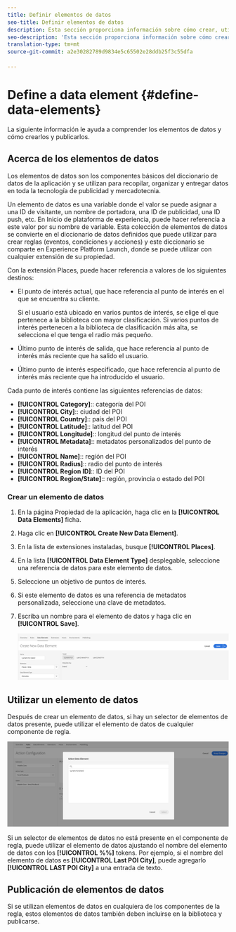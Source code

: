 ```yaml
---
title: Definir elementos de datos
seo-title: Definir elementos de datos
description: Esta sección proporciona información sobre cómo crear, utilizar y publicar elementos de datos en Inicio de plataforma de experiencia para lugares.
seo-description: 'Esta sección proporciona información sobre cómo crear, utilizar y publicar elementos de datos en Inicio de plataforma de experiencia para lugares. '
translation-type: tm+mt
source-git-commit: a2e30282789d9834e5c65502e28ddb25f3c55dfa

---
```



# Define a data element {#define-data-elements}

La siguiente información le ayuda a comprender los elementos de datos y cómo crearlos y publicarlos.

## Acerca de los elementos de datos

Los elementos de datos son los componentes básicos del diccionario de datos de la aplicación y se utilizan para recopilar, organizar y entregar datos en toda la tecnología de publicidad y mercadotecnia.

Un elemento de datos es una variable donde el valor se puede asignar a una ID de visitante, un nombre de portadora, una ID de publicidad, una ID push, etc. En Inicio de plataforma de experiencia, puede hacer referencia a este valor por su nombre de variable. Esta colección de elementos de datos se convierte en el diccionario de datos definidos que puede utilizar para crear reglas (eventos, condiciones y acciones) y este diccionario se comparte en Experience Platform Launch, donde se puede utilizar con cualquier extensión de su propiedad.

Con la extensión Places, puede hacer referencia a valores de los siguientes destinos:

* El punto de interés actual, que hace referencia al punto de interés en el que se encuentra su cliente.

   Si el usuario está ubicado en varios puntos de interés, se elige el que pertenece a la biblioteca con mayor clasificación. Si varios puntos de interés pertenecen a la biblioteca de clasificación más alta, se selecciona el que tenga el radio más pequeño.
* Último punto de interés de salida, que hace referencia al punto de interés más reciente que ha salido el usuario.
* Último punto de interés especificado, que hace referencia al punto de interés más reciente que ha introducido el usuario.

Cada punto de interés contiene las siguientes referencias de datos:

* **[!UICONTROL Category]**:: categoría del POI
* **[!UICONTROL City]**:: ciudad del POI
* **[!UICONTROL Country]**:: país del POI
* **[!UICONTROL Latitude]**:: latitud del POI
* **[!UICONTROL Longitude]**:: longitud del punto de interés
* **[!UICONTROL Metadata]**:: metadatos personalizados del punto de interés
* **[!UICONTROL Name]**:: región del POI
* **[!UICONTROL Radius]**:: radio del punto de interés
* **[!UICONTROL Region ID]**:: ID del POI
* **[!UICONTROL Region/State]**:: región, provincia o estado del POI

### Crear un elemento de datos

1. En la página Propiedad de la aplicación, haga clic en la **[!UICONTROL Data Elements]** ficha.

1. Haga clic en **[!UICONTROL Create New Data Element]**.

1. En la lista de extensiones instaladas, busque **[!UICONTROL Places]**.

1. En la lista **[!UICONTROL Data Element Type]** desplegable, seleccione una referencia de datos para este elemento de datos.

1. Seleccione un objetivo de puntos de interés.

1. Si este elemento de datos es una referencia de metadatos personalizada, seleccione una clave de metadatos.

1. Escriba un nombre para el elemento de datos y haga clic en **[!UICONTROL Save]**.

   ![Crear elemento de datos](/help/assets/create-de-7-v3.png)


## Utilizar un elemento de datos

Después de crear un elemento de datos, si hay un selector de elementos de datos presente, puede utilizar el elemento de datos de cualquier componente de regla.

![Usar el elemento de datos](/help/assets/use-de-v2.png)

Si un selector de elementos de datos no está presente en el componente de regla, puede utilizar el elemento de datos ajustando el nombre del elemento de datos con los **[!UICONTROL %%]** tokens.
Por ejemplo, si el nombre del elemento de datos es **[!UICONTROL Last POI City]**, puede agregarlo **[!UICONTROL LAST POI City]** a una entrada de texto.


## Publicación de elementos de datos

Si se utilizan elementos de datos en cualquiera de los componentes de la regla, estos elementos de datos también deben incluirse en la biblioteca y publicarse.
